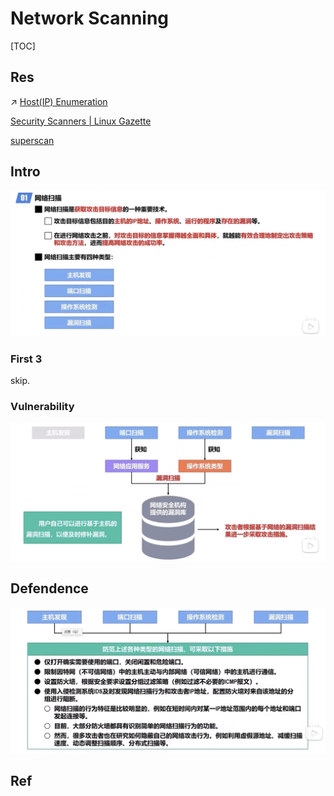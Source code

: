 # Network Scanning

[TOC]



## Res
↗ [Host(IP) Enumeration](../../🥇%20Best%20Practice/💉%20Pen-testing/Explore%20&%20Reconnaissance%20Phase/Active%20Recon/Host(IP)%20Enumeration.md)

[Security Scanners | Linux Gazette](https://linuxgazette.net/issue57/sharma.html)

[superscan](https://sectools.org/tool/superscan/)



## Intro
![](../../../../Assets/Pics/Screenshot%202023-04-01%20at%204.47.58%20PM.png)

### First 3
skip.


### Vulnerability
![](../../../../Assets/Pics/Screenshot%202023-04-01%20at%205.04.03%20PM.png)



## Defendence
![](../../../../Assets/Pics/Screenshot%202023-04-01%20at%205.04.16%20PM.png)



## Ref

